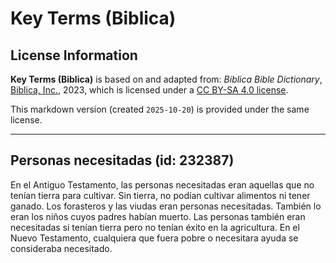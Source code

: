 # Key Terms (Biblica)

## License Information

**Key Terms (Biblica)** is based on and adapted from: _Biblica Bible Dictionary_, [Biblica, Inc.](https://www.biblica.com/), 2023, which is licensed under a [CC BY-SA 4.0 license](https://creativecommons.org/licenses/by-sa/4.0/legalcode.en).

This markdown version (created `2025-10-20`) is provided under the same license.



--------------------------------

## Personas necesitadas (id: 232387)

En el Antiguo Testamento, las personas necesitadas eran aquellas que no tenían tierra para cultivar. Sin tierra, no podían cultivar alimentos ni tener ganado. Los forasteros y las viudas eran personas necesitadas. También lo eran los niños cuyos padres habían muerto. Las personas también eran necesitadas si tenían tierra pero no tenían éxito en la agricultura. En el Nuevo Testamento, cualquiera que fuera pobre o necesitara ayuda se consideraba necesitado.


